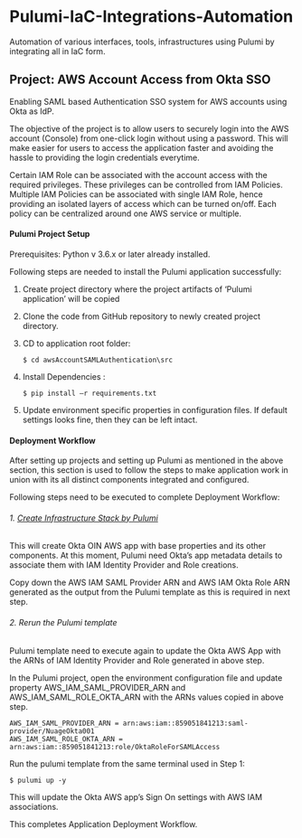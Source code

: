 # Pulumi-IaC-Integrations-Automation
Automation of various interfaces, tools, infrastructures using Pulumi by integrating all in IaC form.

## Project: AWS Account Access from Okta SSO
Enabling SAML based Authentication SSO system for AWS accounts using Okta as IdP.

The objective of the project is to allow users to securely login into the AWS account (Console) from one-click login without using a password. This will make easier for users to access the application faster and avoiding the hassle to providing the login credentials everytime. 

Certain IAM Role can be associated with the account access with the required privileges. These privileges can be controlled from IAM Policies. Multiple IAM Policies can be associated with single IAM Role, hence providing an isolated layers of access which can be turned on/off. Each policy can be centralized around one AWS service or multiple. 

#### Pulumi Project Setup

Prerequisites: Python v 3.6.x or later already installed.

Following steps are needed to install the Pulumi application successfully:

1.	Create project directory where the project artifacts of ‘Pulumi application’ will be copied

2.	Clone the code from GitHub repository to newly created project directory.

3.	CD to application root folder:
    ```
    $ cd awsAccountSAMLAuthentication\src
    ```
    
 4.	Install Dependencies :
    ```
    $ pip install –r requirements.txt
    ```
    
5.	Update environment specific properties in configuration files. If default settings looks fine, then they can be left intact. 

#### Deployment Workflow

After setting up projects and setting up Pulumi as mentioned in the above section, this section is used to follow the steps to make application work in union with its all distinct components integrated and configured.

Following steps need to be executed to complete Deployment Workflow:

###### 1.	[Create Infrastructure Stack by Pulumi](awsAccountSAMLAuthentication/documents/Nuage%20-%20Pulumi%20IaC%20Integrations%20Automation%20-%20Technical%20Specification.pdf)

This will create Okta OIN AWS app with base properties and its other components. At this moment, Pulumi need Okta’s app metadata details to associate them with IAM Identity Provider and Role creations.

Copy down the AWS IAM SAML Provider ARN and AWS IAM Okta Role ARN generated as the output from the Pulumi template as this is required in next step.

###### 2.	Rerun the Pulumi template

Pulumi template need to execute again to update the Okta AWS App with the ARNs of IAM Identity Provider and Role generated in above step. 

In the Pulumi project, open the environment configuration file and  update property AWS_IAM_SAML_PROVIDER_ARN and AWS_IAM_SAML_ROLE_OKTA_ARN with the ARNs values copied in above step.

```
AWS_IAM_SAML_PROVIDER_ARN = arn:aws:iam::859051841213:saml-provider/NuageOkta001
AWS_IAM_SAML_ROLE_OKTA_ARN = arn:aws:iam::859051841213:role/OktaRoleForSAMLAccess
```

Run the pulumi template from the same terminal used in Step 1:

```
$ pulumi up -y
```

This will update the Okta AWS app’s Sign On settings with AWS IAM associations.

This completes Application Deployment Workflow.

